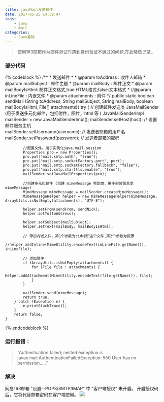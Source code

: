 ```yaml
---
title: javaMail发送邮件
date: 2017-05-25 14:39:47
tags:
	- java 
	- mail
categories:
	- Java基础
---
```

>使用163邮箱作为邮件测试时遇到身份验证不通过的问题,在此略做记录..

<!--more-->	
### 部分代码
{% codeblock %}
	/**
	 * 发送邮件
	 * 
	 * @param toAddress		: 收件人邮箱
	 * @param mailSubject	: 邮件主题
	 * @param mailBody		: 邮件正文
	 * @param mailBodyIsHtml: 邮件正文格式,true:HTML格式;false:文本格式
	 * //@param inLineFile	: 内嵌文件
	 * @param attachments	: 附件
	 */
	public static boolean sendMail (String toAddress, String mailSubject, String mailBody, 
			boolean mailBodyIsHtml, File[] attachments){
        try {
			// 创建邮件发送类 JavaMailSender (用于发送多元化邮件，包括附件，图片，html 等    )
        	JavaMailSenderImpl mailSender = new JavaMailSenderImpl();
        	mailSender.setHost(host); 			// 设置邮件服务主机    
        	mailSender.setUsername(username); 	// 发送者邮箱的用户名
        	mailSender.setPassword(password); 	// 发送者邮箱的密码
        	
			//配置文件，用于实例化java.mail.session    
			Properties pro = new Properties();
			pro.put("mail.smtp.auth", "true");		
			pro.put("mail.smtp.socketFactory.port", port);
			pro.put("mail.smtp.socketFactory.fallback", "false");
			pro.put("mail.smtp.starttls.enable", "true");
			mailSender.setJavaMailProperties(pro);
	
			//创建多元化邮件 (创建 mimeMessage 帮助类，用于封装信息至 mimeMessage)
			MimeMessage mimeMessage = mailSender.createMimeMessage();
			MimeMessageHelper helper = new MimeMessageHelper(mimeMessage, ArrayUtils.isNotEmpty(attachments), "UTF-8");
			
			helper.setFrom(sendFrom, sendNick);
			helper.setTo(toAddress);
	
			helper.setSubject(mailSubject);
			helper.setText(mailBody, mailBodyIsHtml); 
			
			// 添加内嵌文件，第1个参数为cid标识这个文件,第2个参数为资源
			//helper.addInline(MimeUtility.encodeText(inLineFile.getName()), inLineFile);	
			
			// 添加附件    
			if (ArrayUtils.isNotEmpty(attachments)) {
				for (File file : attachments) {
					helper.addAttachment(MimeUtility.encodeText(file.getName()), file);
				}
			}
			
			mailSender.send(mimeMessage);
			return true;
		} catch (Exception e) {
			e.printStackTrace();
		}
		return false;
	}
{% endcodeblock %}

### 运行报错：
>“Authentication failed; nested exception is javax.mail.AuthenticationFailedException: 550 User has no permission.....”

### 解决
网易163邮箱 "设置--POP3/SMTP/IMAP" 中 "客户端授权" 未开启。
开启授权码后，它将代替邮箱密码在客户端使用。
![](/img/articleImg/163sqm.png)




